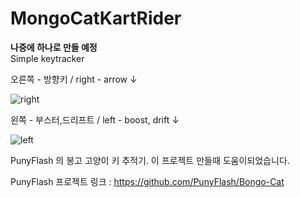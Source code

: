 # MongoCatKartRider

**나중에 하나로 만들 예정**  
Simple keytracker 

오른쪽 - 방향키 / right - arrow &#8595;   

![right](https://user-images.githubusercontent.com/38584993/77130364-0257b900-6a9b-11ea-9926-dbed8b6eafc3.PNG)

왼쪽 - 부스터,드리프트 / left - boost, drift &#8595;   

![left](https://user-images.githubusercontent.com/38584993/77130369-097ec700-6a9b-11ea-84ef-78ea5d0f6a86.PNG)


PunyFlash 의 봉고 고양이 키 추적기. 
이 프로젝트 만들때 도움이되었습니다.

PunyFlash 프로젝트 링크 : https://github.com/PunyFlash/Bongo-Cat
